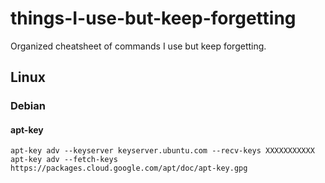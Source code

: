 # things-I-use-but-keep-forgetting
Organized cheatsheet of commands I use but keep forgetting.

## Linux
### Debian
#### apt-key
```
apt-key adv --keyserver keyserver.ubuntu.com --recv-keys XXXXXXXXXXX
apt-key adv --fetch-keys https://packages.cloud.google.com/apt/doc/apt-key.gpg
